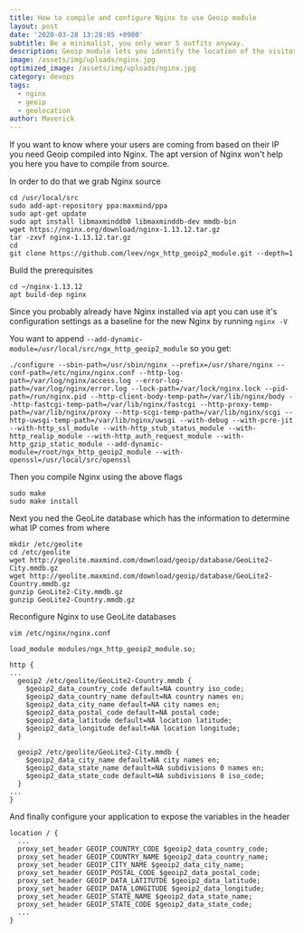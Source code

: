 ```yaml
---
title: How to compile and configure Nginx to use Geoip module
layout: post
date: '2020-03-28 13:28:05 +0900'
subtitle: Be a minimalist, you only wear 5 outfits anyway.
description: Geoip module lets you identify the location of the visitor using the IP address. I will show you how to integrate that into Nginx.
image: /assets/img/uploads/nginx.jpg
optimized_image: /assets/img/uploads/nginx.jpg
category: devops
tags:
  - nginx
  - geoip
  - geolocation
author: Maverick
---
```


If you want to know where your users are coming from based on their IP you need Geoip compiled into Nginx. The apt version of Nginx won't help you here you have to compile from source.

In order to do that we grab Nginx source

```
cd /usr/local/src
sudo add-apt-repository ppa:maxmind/ppa
sudo apt-get update
sudo apt install libmaxminddb0 libmaxminddb-dev mmdb-bin
wget https://nginx.org/download/nginx-1.13.12.tar.gz
tar -zxvf nginx-1.13.12.tar.gz
cd
git clone https://github.com/leev/ngx_http_geoip2_module.git --depth=1
```

Build the prerequisites

```
cd ~/nginx-1.13.12
apt build-dep nginx
```

Since you probably already have Nginx installed via apt you can use it's configuration settings as a baseline for the new Nginx by running `nginx -V`

You want to append `--add-dynamic-module=/usr/local/src/ngx_http_geoip2_module` so you get:

```
./configure --sbin-path=/usr/sbin/nginx --prefix=/usr/share/nginx --conf-path=/etc/nginx/nginx.conf --http-log-path=/var/log/nginx/access.log --error-log-path=/var/log/nginx/error.log --lock-path=/var/lock/nginx.lock --pid-path=/run/nginx.pid --http-client-body-temp-path=/var/lib/nginx/body --http-fastcgi-temp-path=/var/lib/nginx/fastcgi --http-proxy-temp-path=/var/lib/nginx/proxy --http-scgi-temp-path=/var/lib/nginx/scgi --http-uwsgi-temp-path=/var/lib/nginx/uwsgi --with-debug --with-pcre-jit --with-http_ssl_module --with-http_stub_status_module --with-http_realip_module --with-http_auth_request_module --with-http_gzip_static_module --add-dynamic-module=/root/ngx_http_geoip2_module --with-openssl=/usr/local/src/openssl
```

Then you compile Nginx using the above flags

```
sudo make
sudo make install
```

Next you ned the GeoLite database which has the information to determine what IP comes from where

```
mkdir /etc/geolite
cd /etc/geolite
wget http://geolite.maxmind.com/download/geoip/database/GeoLite2-City.mmdb.gz
wget http://geolite.maxmind.com/download/geoip/database/GeoLite2-Country.mmdb.gz
gunzip GeoLite2-City.mmdb.gz
gunzip GeoLite2-Country.mmdb.gz
```

Reconfigure Nginx to use GeoLite databases

```
vim /etc/nginx/nginx.conf
```

```
load_module modules/ngx_http_geoip2_module.so; 

http {
...
  geoip2 /etc/geolite/GeoLite2-Country.mmdb {
    $geoip2_data_country_code default=NA country iso_code;
    $geoip2_data_country_name default=NA country names en;
    $geoip2_data_city_name default=NA city names en;
    $geoip2_data_postal_code default=NA postal code;
    $geoip2_data_latitude default=NA location latitude;
    $geoip2_data_longitude default=NA location longitude;
  }

  geoip2 /etc/geolite/GeoLite2-City.mmdb {
    $geoip2_data_city_name default=NA city names en;
    $geoip2_data_state_name default=NA subdivisions 0 names en;
    $geoip2_data_state_code default=NA subdivisions 0 iso_code;
  }
...
}
```

And finally configure your application to expose the variables in the header

```
location / {
  ...
  proxy_set_header GEOIP_COUNTRY_CODE $geoip2_data_country_code;
  proxy_set_header GEOIP_COUNTRY_NAME $geoip2_data_country_name;
  proxy_set_header GEOIP_CITY_NAME $geoip2_data_city_name;
  proxy_set_header GEOIP_POSTAL_CODE $geoip2_data_postal_code;
  proxy_set_header GEOIP_DATA_LATITUTDE $geoip2_data_latitude;
  proxy_set_header GEOIP_DATA_LONGITUDE $geoip2_data_longitude;
  proxy_set_header GEOIP_STATE_NAME $geoip2_data_state_name;
  proxy_set_header GEOIP_STATE_CODE $geoip2_data_state_code;
  ...
}
```

